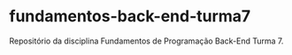 # fundamentos-back-end-turma7
Repositório da disciplina Fundamentos de Programação Back-End Turma 7.
